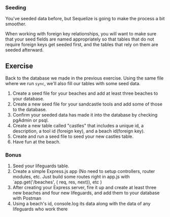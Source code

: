 ### Seeding

You've seeded data before, but Sequelize is going to make the process a bit smoother.

When working with foreign key relationships, you will want to make sure that your seed fields are named appropriately so that tables that do not require foreign keys get seeded first, and the tables that rely on them are seeded afterward.

## Exercise

Back to the database we made in the previous exercise. Using the same file where we run `sync`, we'll also fill our tables with some seed data.

1. Create a seed file for your beaches and add at least three beaches to your database.
1. Create a new seed file for your sandcastle tools and add some of those to the database.
1. Confirm your seeded data has made it into the database by checking pgAdmin or psql.
1. Create a new table called "castles" that includes a unique id, a description, a tool id (foreign key), and a beach id(foreign key).
1. Create and run a seed file to seed your new castles table.
1. Have fun at the beach.

### Bonus
1. Seed your lifeguards table.
1. Create a simple Express.js app (No need to setup controllers, router modules, etc. Just build some routes right in app.js with `app.get('/beaches', ( req, res, next)), etc )
1. After creating your Express server, fire it up and create at least three new beaches and four new lifeguards, and add them to your database with Postman
1. Using a beach's id, console.log its data along with the data of any lifeguards who work there
